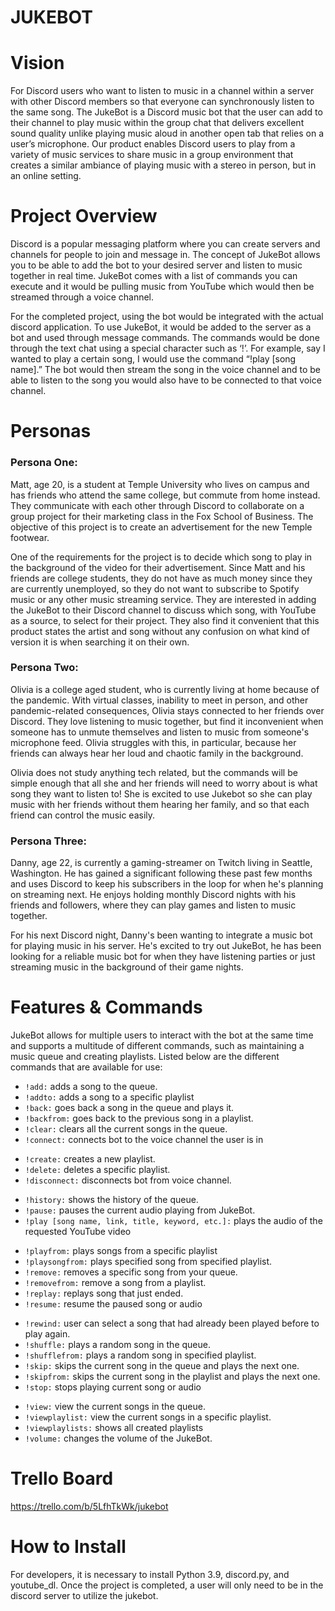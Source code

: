 # JUKEBOT

# Vision
For Discord users who want to listen to music in a channel within a server with other Discord members so that everyone can synchronously listen to the same song. The JukeBot is a Discord music bot that the user can add to their channel to play music within the group chat that delivers excellent sound quality unlike playing music aloud in another open tab that relies on a user’s microphone. Our product enables Discord users to play from a variety of music services to share music in a group environment that creates a similar ambiance of playing music with a stereo in person, but in an online setting.

# Project Overview
Discord is a popular messaging platform where you can create servers and channels for people to join and message in. The concept of JukeBot allows you to be able to add the bot to your desired server and listen to music together in real time. JukeBot comes with a list of commands you can execute and it would be pulling music from YouTube which would then be streamed through a voice channel. 

For the completed project, using the bot would be integrated with the actual discord application. To use JukeBot, it would be added to the server as a bot and used through message commands. The commands would be done through the text chat using a special character such as ‘!’. For example, say I wanted to play a certain song, I would use the command “!play [song name].” The bot would then stream the song in the voice channel and to be able to listen to the song you would also have to be connected to that voice channel.

# Personas
### **Persona One:**

Matt, age 20, is a student at Temple University who lives on campus and has friends who attend the same college, but commute from home instead. They communicate with each other through Discord to collaborate on a group project for their marketing class in the Fox School of Business. The objective of this project is to create an advertisement for the new Temple footwear.

One of the requirements for the project is to decide which song to play in the background of the video for their advertisement. Since Matt and his friends are college students, they do not have as much money since they are currently unemployed, so they do not want to subscribe to Spotify music or any other music streaming service. They are interested in adding the JukeBot to their Discord channel to discuss which song, with YouTube as a source, to select for their project. They also find it convenient that this product states the artist and song without any confusion on what kind of version it is when searching it on their own.

### **Persona Two:**

Olivia is a college aged student, who is currently living at home because of the pandemic. With virtual classes, inability to meet in person, and other pandemic-related consequences, Olivia stays connected to her friends over Discord. They love listening to music together, but find it inconvenient when someone has to unmute themselves and listen to music from someone's microphone feed. Olivia struggles with this, in particular, because her friends can always hear her loud and chaotic family in the background. 

Olivia does not study anything tech related, but the commands will be simple enough that all she and her friends will need to worry about is what song they want to listen to! She is excited to use Jukebot so she can play music with her friends without them hearing her family, and so that each friend can control the music easily. 

### **Persona Three:**

Danny, age 22, is currently a gaming-streamer on Twitch living in Seattle, Washington. He has gained a significant following these past few months and uses Discord to keep his subscribers in the loop for when he's planning on streaming next. He enjoys holding monthly Discord nights with his friends and followers, where they can play games and listen to music together. 

For his next Discord night, Danny's been wanting to integrate a music bot for playing music in his server. He's excited to try out JukeBot, he has been looking for a reliable music bot for when they have listening parties or just streaming music in the background of their game nights. 

# Features & Commands
JukeBot allows for multiple users to interact with the bot at the same time and supports 
a multitude of different commands, such as maintaining a music queue and creating playlists.
Listed below are the different commands that are available for use:
- `!add:` adds a song to the queue.
- `!addto:` adds a song to a specific playlist
- `!back:` goes back a song in the queue and plays it.
- `!backfrom:` goes back to the previous song in a playlist.
- `!clear:` clears all the current songs in the queue.
- `!connect:` connects bot to the voice channel the user is in <p>
- `!create:` creates a new playlist.
- `!delete:`  deletes a specific playlist.
- `!disconnect:` disconnects bot from voice channel. <p>
- `!history:` shows the history of the queue.
- `!pause:` pauses the current audio playing from JukeBot.
- `!play [song name, link, title, keyword, etc.]:` plays the audio of the requested YouTube video<p><p>
- `!playfrom:` plays songs from a specific playlist
- `!playsongfrom:` plays specified song from specified playlist.
- `!remove:` removes a specific song from your queue.
- `!removefrom:` remove a song from a playlist.
- `!replay:` replays song that just ended.  
- `!resume:` resume the paused song or audio<p>
- `!rewind:` user can select a song that had already been played before to play again.
- `!shuffle:` plays a random song in the queue. 
- `!shufflefrom:` plays a random song in specified playlist.
- `!skip:` skips the current song in the queue and plays the next one.
- `!skipfrom:` skips the current song in the playlist and plays the next one.
- `!stop:` stops playing current song or audio<p>
- `!view:` view the current songs in the queue.
- `!viewplaylist:` view the current songs in a specific playlist.
- `!viewplaylists:` shows all created playlists
- `!volume:` changes the volume of the JukeBot.

# Trello Board
https://trello.com/b/5LfhTkWk/jukebot

# How to Install
For developers, it is necessary to install Python 3.9, discord.py, and youtube_dl. Once the project is completed, a user will only need to be in the discord server to utilize the jukebot.


